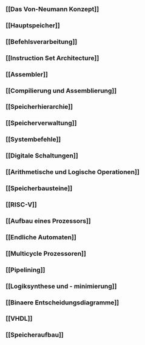 ### [[Das Von-Neumann Konzept]]
### [[Hauptspeicher]]
### [[Befehlsverarbeitung]]
### [[Instruction Set Architecture]]
### [[Assembler]]
### [[Compilierung und Assemblierung]]
### [[Speicherhierarchie]]
### [[Speicherverwaltung]]
### [[Systembefehle]]
### [[Digitale Schaltungen]]
### [[Arithmetische und Logische Operationen]]
### [[Speicherbausteine]]
### [[RISC-V]]
### [[Aufbau eines Prozessors]]
### [[Endliche Automaten]]
### [[Multicycle Prozessoren]]
### [[Pipelining]]
### [[Logiksynthese und - minimierung]]
### [[Binaere Entscheidungsdiagramme]]
### [[VHDL]]
### [[Speicheraufbau]]